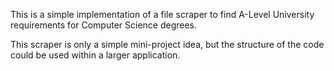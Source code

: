 This is a simple implementation of a file scraper to find A-Level University requirements for Computer Science degrees. 

This scraper is only a simple mini-project idea, but the structure of the code could be used within a larger application. 

